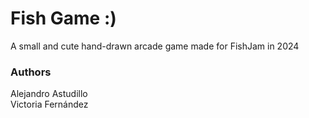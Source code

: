 # Fish Game :)
A small and cute hand-drawn arcade game made for FishJam in 2024
### Authors
Alejandro Astudillo  
Victoria Fernández  
